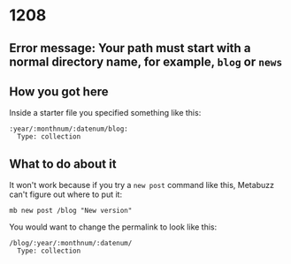 # 1208

## Error message: Your path must start with a normal directory name, for example, `blog` or `news`

## How you got here

Inside a starter file you specified something like this:

```
:year/:monthnum/:datenum/blog:
  Type: collection 
```


## What to do about it

It won't work because if you try a `new post` command like this, Metabuzz can't figure out where to put it:

```
mb new post /blog "New version"
```
You would want to change the permalink to look like this:

```
/blog/:year/:monthnum/:datenum/
  Type: collection 
```




